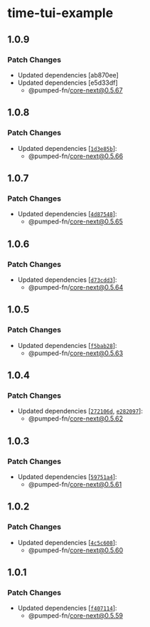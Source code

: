 # time-tui-example

## 1.0.9

### Patch Changes

- Updated dependencies [ab870ee]
- Updated dependencies [e5d33df]
  - @pumped-fn/core-next@0.5.67

## 1.0.8

### Patch Changes

- Updated dependencies [[`1d3e85b`](https://github.com/pumped-fn/pumped-fn/commit/1d3e85ba3ea2aff508634d30aff3647be40784aa)]:
  - @pumped-fn/core-next@0.5.66

## 1.0.7

### Patch Changes

- Updated dependencies [[`4d87548`](https://github.com/pumped-fn/pumped-fn/commit/4d87548a3eaad1ad0cf5b90e96a078434900e5d9)]:
  - @pumped-fn/core-next@0.5.65

## 1.0.6

### Patch Changes

- Updated dependencies [[`d73cdd3`](https://github.com/pumped-fn/pumped-fn/commit/d73cdd3ef852d10e387daf76a36e68868346dd7a)]:
  - @pumped-fn/core-next@0.5.64

## 1.0.5

### Patch Changes

- Updated dependencies [[`f5bab28`](https://github.com/pumped-fn/pumped-fn/commit/f5bab28ba2b1e7fdb42f5f3eef55f39666c7f557)]:
  - @pumped-fn/core-next@0.5.63

## 1.0.4

### Patch Changes

- Updated dependencies [[`272106d`](https://github.com/pumped-fn/pumped-fn/commit/272106ded793db0ab7777ce7a17113c8aca1068a), [`e282097`](https://github.com/pumped-fn/pumped-fn/commit/e2820973ae51ade8441f1d22252b4efcc5875791)]:
  - @pumped-fn/core-next@0.5.62

## 1.0.3

### Patch Changes

- Updated dependencies [[`59751a4`](https://github.com/pumped-fn/pumped-fn/commit/59751a420f87269d058d1eb8f1a2ee0dd97e7a93)]:
  - @pumped-fn/core-next@0.5.61

## 1.0.2

### Patch Changes

- Updated dependencies [[`4c5c608`](https://github.com/pumped-fn/pumped-fn/commit/4c5c608591e8774820f8fcd49eee0b9f367d054a)]:
  - @pumped-fn/core-next@0.5.60

## 1.0.1

### Patch Changes

- Updated dependencies [[`f407114`](https://github.com/pumped-fn/pumped-fn/commit/f407114d49b269748debbcd91def73efcb2e2711)]:
  - @pumped-fn/core-next@0.5.59

